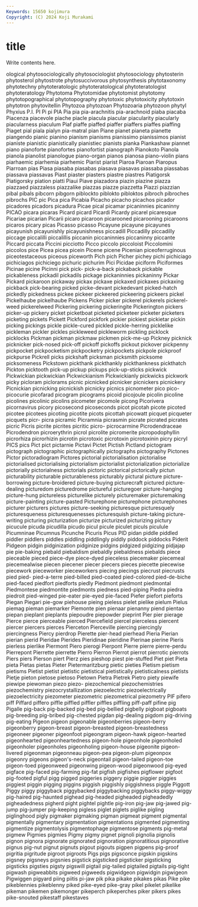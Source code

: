```yaml
---
Keywords: 15650 kojimura
Copyright: (C) 2024 Koji Murakami
---
```


# title

Write contents here.



ological phytosociologically
phytosociologist phytosociology phytosterin phytosterol phytostrote phytosuccivorous phytosynthesis phytotaxonomy phytotechny phytoteratologic
phytoteratological phytoteratologist phytoteratology Phytotoma Phytotomidae phytotomist phytotomy phytotopographical phytotopography phytotoxic
phytotoxicity phytotoxin phytotron phytovitellin Phytozoa phytozoan Phytozoaria phytozoon phytyl Phyxius
P.I. PI Pi pi PIA Pia pia pia-arachnitis pia-arachnoid piaba
piacaba Piacenza piacevole piache piacle piacula piacular piacularity piacularly piacularness
piaculum Piaf piaffe piaffed piaffer piaffers piaffes piaffing Piaget pial
piala pialyn pia-matral pian Piane pianet pianeta pianette piangendo pianic
pianino pianism pianisms pianissimo pianissimos pianist pianiste pianistic pianistically pianistiec
pianists pianka Piankashaw piannet piano pianoforte pianofortes pianofortist pianograph Pianokoto
Pianola pianola pianolist pianologue piano-organ pianos pianosa piano-violin pians piarhaemic
piarhemia piarhemic Piarist piarist Piaroa Piaroan Piaropus Piarroan pias Piasa
piasaba piasabas piasava piasavas piassaba piassabas piassava piassavas Piast piaster
piasters piastre piastres Piatigorsk Piatigorsky piation piatti Piaui Piave piazadora
piazin piazine piazza piazzaed piazzaless piazzalike piazzas piazze piazzetta Piazzi
piazzian pibal pibals pibcorn pibgorn piblockto piblokto pibloktos pibroch pibroches
pibrochs PIC pic Pica pica Picabia Picacho picacho picachos picador
picadores picadors picadura Picae pical picamar picaninnies picaninny PICAO picara
picaras Picard picard Picardi Picardy picarel picaresque Picariae picarian Picarii
picaro picaroon picarooned picarooning picaroons picaros picary picas Picasso picasso
Picayune picayune picayunes picayunish picayunishly picayunishness piccadill Piccadilly piccadilly piccage
piccalilli piccalillis piccanin piccaninnies piccaninny piccante Piccard piccata Piccini picciotto
Picco piccolo piccoloist Piccolomini piccolos pice Picea picea picein Picene
picene Picenian piceoferruginous piceotestaceous piceous piceworth Pich pich Picher pichey
pichi pichiciago pichiciagos pichiciego pichuric pichurim Pici Picidae piciform Piciformes
Picinae picine Picinni pick pick- pick-a-back pickaback pickable pickableness pickadil
pickadils pickage pickaninnies pickaninny Pickar Pickard pickaroon pickaway pickax pickaxe
pickaxed pickaxes pickaxing pickback pick-bearing picked picke-devant pickedevant picked-hatch pickedly
pickedness pickee pickeer pickeered pickeering pickeers pickel Pickelhaube pickelhaube Pickens
Picker picker pickerel pickerels pickerel-weed pickerelweed Pickering pickering pickeringite Pickerington
pickers picker-up pickery picket picketboat picketed picketeer picketer picketers picketing
pickets Pickett Pickford pickfork pickier pickiest pickietar pickin picking pickings
pickle pickle-cured pickled pickle-herring picklelike pickleman pickler pickles pickleweed pickleworm
pickling picklock picklocks Pickman pickman pickmaw pickmen pick-me-up Pickney picknick
picknicker pick-nosed pick-off pickoff pickoffs pickout pickover pickpenny pickpocket pickpocketism
pickpocketry pickpockets pickpole pickproof pickpurse Pickrell picks pickshaft picksman picksmith
picksome picksomeness Pickstown pickthank pickthankly pickthankness pickthatch Pickton picktooth pick-up
pickup pickups pick-up-sticks pickwick Pickwickian pickwickian Pickwickianism Pickwickianly pickwicks pickwork
picky picloram piclorams picnic picnicked picnicker picnickers picnickery Picnickian picnicking
picnickish picnicky picnics picnometer pico pico- picocurie picofarad picogram picograms
picoid picojoule picolin picoline picolines picolinic picolins picometer picomole picong
Picorivera picornavirus picory picosecond picoseconds picot picotah picote picoted picotee
picotees picoting picotite picots picottah picowatt picquet picqueter picquets picr-
picra picramic Picramnia picrasmin picrate picrated picrates picric Picris picrite
picrites picritic picro- picrocarmine Picrodendraceae Picrodendron picroerythrin picrol picrolite picromerite
picropodophyllin picrorhiza picrorhizin picrotin picrotoxic picrotoxin picrotoxinin picry picryl PICS
pics Pict pict pictarnie Pictavi Pictet Pictish Pictland pictogram pictograph
pictographic pictographically pictographs pictography Pictones Pictor pictoradiogram Pictores pictorial pictorialisation
pictorialise pictorialised pictorialising pictorialism pictorialist pictorialization pictorialize pictorially pictorialness pictorials
pictoric pictorical pictorically pictun picturability picturable picturableness picturably pictural picture
picture-borrowing picture-broidered picture-buying picturecraft pictured picture-dealing picturedom picturedrome pictureful picturegoer
picture-hanging picture-hung pictureless picturelike picturely picturemaker picturemaking picture-painting picture-pasted Picturephone
picturephone picturephones picturer picturers pictures picture-seeking picturesque picturesquely picturesqueness picturesquenesses
picturesquish picture-taking picture-writing picturing picturization picturize picturized picturizing pictury picucule
picuda picudilla picudo picul picule piculet piculs piculule Picumninae Picumnus
Picunche Picuris Picus PID pidan piddle piddled piddler piddlers piddles
piddling piddlingly piddly piddock piddocks Piderit Pidgeon pidgin pidginization pidginize
pidgins pidgized pidgizing pidjajap pie pie-baking piebald piebaldism piebaldly piebaldness
piebalds piece pieceable pieced piece-dye piece-dyed pieceless piecemaker piecemeal piecemealwise
piecen piecener piecer piecers pieces piecette piecewise piecework pieceworker pieceworkers
piecing piecings piecrust piecrusts pied pied- pied-a-terre pied-billed pied-coated pied-colored
pied-de-biche pied-faced piedfort piedforts piedly Piedmont piedmont piedmontal Piedmontese piedmontite
piedmonts piedness pied-piping Piedra piedra piedroit pied-winged pie-eater pie-eyed pie-faced
Piefer piefort pieforts Piegan Piegari pie-gow piehouse pieing pieless pielet
pielike pielum Pielus piemag pieman piemarker Piemonte pien pienaar pienanny
piend pientao piepan pieplant pieplants piepoudre piepowder pieprint Pier pier
pierage Pierce pierce pierceable pierced Piercefield piercel pierceless piercent piercer
piercers pierces Pierceton Pierceville piercing piercingly piercingness Piercy pierdrop Pierette
pier-head pierhead Pieria Pierian pierian pierid Pieridae Pierides Pieridinae pieridine
Pierinae pierine Pieris pierless pierlike Piermont Piero pierogi Pierpont Pierre
pierre pierre-perdu Pierrepont Pierrette pierrette Pierro Pierron Pierrot pierrot pierrotic
pierrots Piers piers Pierson piert Pierz pies pieshop piest pie-stuffed
Piet piet Pieta pieta Pietas pietas Pieter Pietermaritzburg pietic pieties
Pietism pietism pietisms Pietist pietist pietistic pietistical pietistically pietisticalness pietists
Pietje pieton pietose pietoso Pietown Pietra Pietrek Pietro piety piewife
piewipe piewoman piezo piezo- piezochemical piezochemistries piezochemistry piezocrystallization piezoelectric piezoelectrically
piezoelectricity piezometer piezometric piezometrical piezometry PIF pifero piff Piffard piffero
piffle piffled piffler piffles piffling piff-paff pifine pig Pigalle pig-back
pig-backed pig-bed pig-bellied pigbelly pigboat pigboats pig-breeding pig-bribed pig-chested pigdan
pig-dealing pigdom pig-driving pig-eating Pigeon pigeon pigeonable pigeonberries pigeon-berry pigeonberry
pigeon-breast pigeon-breasted pigeon-breastedness pigeoneer pigeoner pigeonfoot pigeongram pigeon-hawk pigeon-hearted pigeonhearted
pigeonheartedness pigeon-hole pigeonhole pigeonholed pigeonholer pigeonholes pigeonholing pigeon-house pigeonite pigeon-livered
pigeonman pigeonneau pigeon-pea pigeon-plum pigeonpox pigeonry pigeons pigeon's-neck pigeontail pigeon-tailed
pigeon-toe pigeon-toed pigeonweed pigeonwing pigeon-wood pigeonwood pig-eyed pigface pig-faced pig-farming
pig-fat pigfish pigfishes pigflower pigfoot pig-footed pigful pigg pigged piggeries
piggery piggie piggier piggies piggiest piggin pigging piggins piggish piggishly
piggishness piggle Piggott Piggy piggy piggyback piggybacked piggybacking piggybacks piggy-wiggy
pig-haired pig-haunted pighead pig-headed pigheaded pigheadedly pigheadedness pigherd pight pightel
pightle pig-iron pig-jaw pig-jawed pig-jump pig-jumper pig-keeping pigless piglet piglets
piglike pigling piglinghood pigly pigmaker pigmaking pigman pigmeat pigment pigmental
pigmentally pigmentary pigmentation pigmentations pigmented pigmenting pigmentize pigmentolysis pigmentophage pigmentose
pigments pig-metal pigmew Pigmies pigmies Pigmy pigmy pignet pignoli pignolia
pignolis pignon pignora pignorate pignorated pignoration pignoratitious pignorative pignus pig-nut
pignut pignuts pigout pigouts pigpen pigpens pig-proof pigritia pigritude pigroot
pigroots Pigs pigs pigsconce pigskin pigskins pigsney pigsneys pigsnies pigstick
pigsticked pigsticker pigsticking pigsticks pigsties pigsty pigswill pigtail pig-tailed pigtailed
pigtails pig-tight pigwash pigweabbits pigweed pigweeds pigwidgeon pigwidgin pigwigeon Pigwiggen
pigyard piing piitis pi-jaw pik pika pikake pikakes pikas Pike
pike pikeblennies pikeblenny piked pike-eyed pike-gray pikel pikelet pikelike pikeman
pikemen pikemonger pikeperch pikeperches piker pikers pikes pike-snouted pikestaff pikestaves
